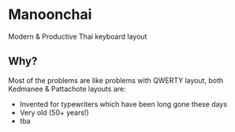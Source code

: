 # Manoonchai
Modern &amp; Productive Thai keyboard layout

## Why?

Most of the problems are like problems with QWERTY layout, both Kedmanee & Pattachote layouts are: 

- Invented for typewriters which have been long gone these days
- Very old (50+ years!)
- tba
